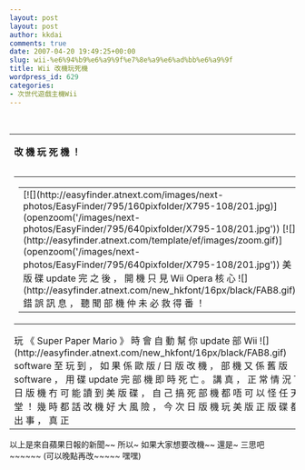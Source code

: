 ```yaml
---
layout: post
layout: post
author: kkdai
comments: true
date: 2007-04-20 19:49:25+00:00
slug: wii-%e6%94%b9%e6%a9%9f%e7%8e%a9%e6%ad%bb%e6%a9%9f
title: Wii 改機玩死機
wordpress_id: 629
categories:
- 次世代遊戲主機Wii
---
```


 <table align="center" border="0" class="arttextb" ><tbody ><tr >
<td >

**改 機 玩 死 機 ！**  
<table cellpadding="0" border="0" align="left" cellspacing="0" class="arttextb" ><tbody ><tr >
<td valign="top" ><table cellpadding="10" width="135" border="0" cellspacing="0" class="arttextb" ><tbody ><tr >
<td >[![](http://easyfinder.atnext.com/images/next-photos/EasyFinder/795/160pixfolder/X795-108/201.jpg)](openzoom('/images/next-photos/EasyFinder/795/640pixfolder/X795-108/201.jpg'))  
[![](http://easyfinder.atnext.com/template/ef/images/zoom.gif)](openzoom('/images/next-photos/EasyFinder/795/640pixfolder/X795-108/201.jpg'))  
美 版 碟 update 完 之 後 ， 開 機 只 見 Wii Opera 核 心 ![](http://easyfinder.atnext.com/new_hkfont/16px/black/FAB8.gif) 錯 誤 訊 息 ， 聽 聞 部 機 仲 未 必 救 得 番 ！
</td></tr></tbody></table>
</td></tr></tbody></table>玩 《 Super Paper Mario 》 時 會 自 動 幫 你 update 部 Wii ![](http://easyfinder.atnext.com/new_hkfont/16px/black/FAB8.gif) software 至 玩 到 ， 如 果 係 歐 版 / 日 版 改 機 ， 部 機 又 係 舊 版 software ， 用 碟 update 完 部 機 即 時 死 亡 。 講 真 ， 正 常 情 況 下 日 版 機 冇 可 能 讀 到 美 版 碟 ， 自 己 搞 死 部 機 都 唔 可 以 怪 任 天 堂 ！ 幾 時 都 話 改 機 好 大 風 險 ， 今 次 日 版 機 玩 美 版 正 版 碟 都 出 事 ， 真 正 

</td></tr></tbody></table>以上是來自蘋果日報的新聞~~  所以~ 如果大家想要改機~~ 還是~ 三思吧~~~~~~ (可以晚點再改~~~~~ 嘿嘿)
